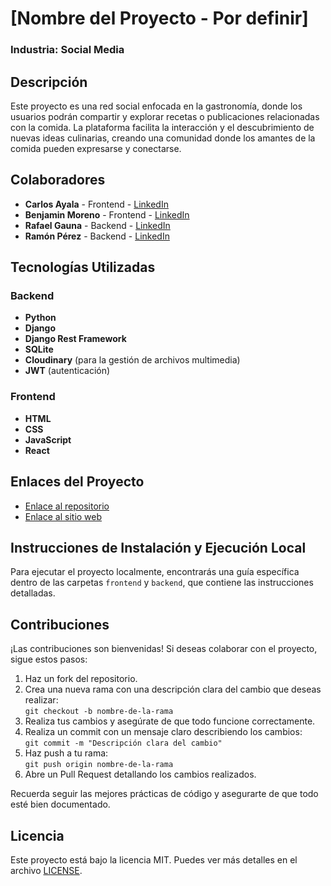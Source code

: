 # [Nombre del Proyecto - Por definir]

### Industria: Social Media

## Descripción
Este proyecto es una red social enfocada en la gastronomía, donde los usuarios podrán compartir y explorar recetas o publicaciones relacionadas con la comida. La plataforma facilita la interacción y el descubrimiento de nuevas ideas culinarias, creando una comunidad donde los amantes de la comida pueden expresarse y conectarse.

## Colaboradores

- **Carlos Ayala** - Frontend - [LinkedIn](#)
- **Benjamin Moreno** - Frontend - [LinkedIn](#)
- **Rafael Gauna** - Backend - [LinkedIn](#)
- **Ramón Pérez** - Backend - [LinkedIn](www.linkedin.com/in/ramón-felipe-perez-osorio)

## Tecnologías Utilizadas

### Backend
- **Python**
- **Django**
- **Django Rest Framework**
- **SQLite**
- **Cloudinary** (para la gestión de archivos multimedia)
- **JWT** (autenticación)

### Frontend
- **HTML**
- **CSS**
- **JavaScript**
- **React**

## Enlaces del Proyecto

- [Enlace al repositorio](https://github.com/No-Country-simulation/c21-16-m-python-react)
- [Enlace al sitio web](#)

## Instrucciones de Instalación y Ejecución Local

Para ejecutar el proyecto localmente, encontrarás una guía específica dentro de las carpetas `frontend` y `backend`, que contiene las instrucciones detalladas.

## Contribuciones

¡Las contribuciones son bienvenidas! Si deseas colaborar con el proyecto, sigue estos pasos:

1. Haz un fork del repositorio.
2. Crea una nueva rama con una descripción clara del cambio que deseas realizar:  
   `git checkout -b nombre-de-la-rama`
3. Realiza tus cambios y asegúrate de que todo funcione correctamente.
4. Realiza un commit con un mensaje claro describiendo los cambios:  
   `git commit -m "Descripción clara del cambio"`
5. Haz push a tu rama:  
   `git push origin nombre-de-la-rama`
6. Abre un Pull Request detallando los cambios realizados.

Recuerda seguir las mejores prácticas de código y asegurarte de que todo esté bien documentado.

## Licencia

Este proyecto está bajo la licencia MIT. Puedes ver más detalles en el archivo [LICENSE](LICENSE).
